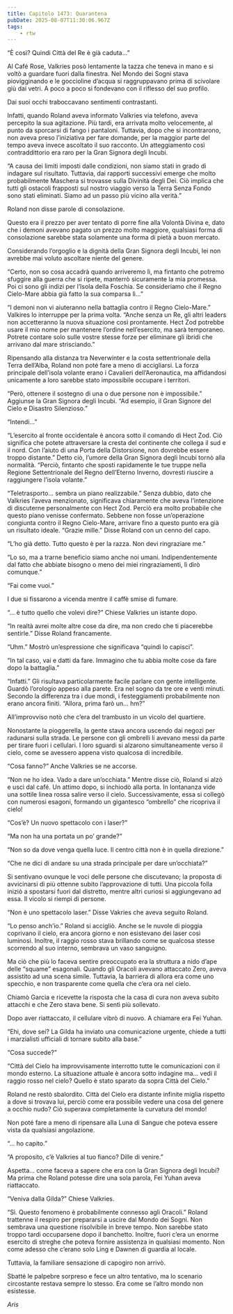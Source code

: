 ```yaml
---
title: Capitolo 1473: Quarantena
pubDate: 2025-08-07T11:30:06.967Z
tags:
    - rtw
---
```



“È così? Quindi Città del Re è già caduta...”


Al Café Rose, Valkries posò lentamente la tazza che teneva in mano e si voltò a guardare fuori dalla finestra. Nel Mondo dei Sogni stava piovigginando e le goccioline d’acqua si raggruppavano prima di scivolare giù dai vetri. A poco a poco si fondevano con il riflesso del suo profilo.


Dai suoi occhi traboccavano sentimenti contrastanti.


Infatti, quando Roland aveva informato Valkries via telefono, aveva percepito la sua agitazione. Più tardi, era arrivata molto velocemente, al punto da sporcarsi di fango i pantaloni. Tuttavia, dopo che si incontrarono, non aveva preso l’iniziativa per fare domande, per la maggior parte del tempo aveva invece ascoltato il suo racconto. Un atteggiamento così contraddittorio era raro per la Gran Signora degli Incubi.


“A causa dei limiti imposti dalle condizioni, non siamo stati in grado di indagare sul risultato. Tuttavia, dai rapporti successivi emerge che molto probabilmente Maschera si trovasse sulla Divinità degli Dei. Ciò implica che tutti gli ostacoli frapposti sul nostro viaggio verso la Terra Senza Fondo sono stati eliminati. Siamo ad un passo più vicino alla verità.”


Roland non disse parole di consolazione.


Questo era il prezzo per aver tentato di porre fine alla Volontà Divina e, dato che i demoni avevano pagato un prezzo molto maggiore, qualsiasi forma di consolazione sarebbe stata solamente una forma di pietà a buon mercato.


Considerando l’orgoglio e la dignità della Gran Signora degli Incubi, lei non avrebbe mai voluto ascoltare niente del genere.


“Certo, non so cosa accadrà quando arriveremo lì, ma fintanto che potremo sfuggire alla guerra che si ripete, manterrò sicuramente la mia promessa. Poi ci sono gli indizi per l’Isola della Foschia. Se consideriamo che il Regno Cielo-Mare abbia già fatto la sua comparsa lì...”


“I demoni non vi aiuteranno nella battaglia contro il Regno Cielo-Mare.” Valkires lo interruppe per la prima volta. “Anche senza un Re, gli altri leaders non accetteranno la nuova situazione così prontamente. Hect Zod potrebbe usare il mio nome per mantenere l’ordine nell’esercito, ma sarà temporaneo. Potrete contare solo sulle vostre stesse forze per eliminare gli ibridi che arrivano dal mare strisciando.”


Ripensando alla distanza tra Neverwinter e la costa settentrionale della Terra dell’Alba, Roland non poté fare a meno di accigliarsi. La forza principale dell’isola volante erano i Cavalieri dell’Aeronautica, ma affidandosi unicamente a loro sarebbe stato impossibile occupare i territori.


“Però, ottenere il sostegno di una o due persone non è impossibile.” Aggiunse la Gran Signora degli Incubi. “Ad esempio, il Gran Signore del Cielo e Disastro Silenzioso.”


“Intendi...”


“L’esercito al fronte occidentale è ancora sotto il comando di Hect Zod. Ciò significa che potete attraversare la cresta del continente che collega il sud e il nord. Con l’aiuto di una Porta della Distorsione, non dovrebbe essere troppo distante.” Detto ciò, l’umore della Gran Signora degli Incubi tornò alla normalità. “Perciò, fintanto che sposti rapidamente le tue truppe nella Regione Settentrionale del Regno dell’Eterno Inverno, dovresti riuscire a raggiungere l’isola volante.”


“Teletrasporto... sembra un piano realizzabile.” Senza dubbio, dato che Valkries l’aveva menzionato, significava chiaramente che aveva l’intenzione di discuterne personalmente con Hect Zod. Perciò era molto probabile che questo piano venisse confermato. Sebbene non fosse un’operazione congiunta contro il Regno Cielo-Mare, arrivare fino a questo punto era già un risultato ideale. “Grazie mille.” Disse Roland con un cenno del capo.


“L’ho già detto. Tutto questo è per la razza. Non devi ringraziare me.”


“Lo so, ma a trarne beneficio siamo anche noi umani. Indipendentemente dal fatto che abbiate bisogno o meno dei miei ringraziamenti, lì dirò comunque.”


“Fai come vuoi.”


I due si fissarono a vicenda mentre il caffè smise di fumare.


“... è tutto quello che volevi dire?” Chiese Valkries un istante dopo.


“In realtà avrei molte altre cose da dire, ma non credo che ti piacerebbe sentirle.” Disse Roland francamente.


“Uhm.” Mostrò un’espressione che significava “quindi lo capisci”.


“In tal caso, vai e datti da fare. Immagino che tu abbia molte cose da fare dopo la battaglia.”


“Infatti.” Gli risultava particolarmente facile parlare con gente intelligente. Guardò l’orologio appeso alla parete. Era nel sogno da tre ore e venti minuti. Secondo la differenza tra i due mondi, i festeggiamenti probabilmente non erano ancora finiti. “Allora, prima farò un... hm?”


All’improvviso notò che c’era del trambusto in un vicolo del quartiere.


Nonostante la pioggerella, la gente stava ancora uscendo dai negozi per radunarsi sulla strada. Le persone con gli ombrelli li avevano messi da parte per tirare fuori i cellulari. I loro sguardi si alzarono simultaneamente verso il cielo, come se avessero appena visto qualcosa di incredibile.


“Cosa fanno?” Anche Valkries se ne accorse.


“Non ne ho idea. Vado a dare un’occhiata.” Mentre disse ciò, Roland si alzò e uscì dal café. Un attimo dopo, si inchiodò alla porta. In lontananza vide una sottile linea rossa salire verso il cielo. Successivamente, essa si collegò con numerosi esagoni, formando un gigantesco “ombrello” che ricopriva il cielo!


“Cos’è? Un nuovo spettacolo con i laser?”


“Ma non ha una portata un po’ grande?”


“Non so da dove venga quella luce. Il centro città non è in quella direzione.”


“Che ne dici di andare su una strada principale per dare un’occhiata?”


Si sentivano ovunque le voci delle persone che discutevano; la proposta di avvicinarsi di più ottenne subito l’approvazione di tutti. Una piccola folla iniziò a spostarsi fuori dal distretto, mentre altri curiosi si aggiungevano ad essa. Il vicolo si riempì di persone.


“Non è uno spettacolo laser.” Disse Vakries che aveva seguito Roland.


“Lo penso anch’io.” Roland si accigliò. Anche se le nuvole di pioggia coprivano il cielo, era ancora giorno e non esistevano dei laser così luminosi. Inoltre, il raggio rosso stava brillando come se qualcosa stesse scorrendo al suo interno, sembrava un vaso sanguigno.


Ma ciò che più lo faceva sentire preoccupato era la struttura a nido d’ape delle “squame” esagonali. Quando gli Oracoli avevano attaccato Zero, aveva assistito ad una scena simile. Tuttavia, la barriera di allora era come uno specchio, e non trasparente come quella che c’era ora nel cielo.


Chiamò Garcia e ricevette la risposta che la casa di cura non aveva subito attacchi e che Zero stava bene. Si sentì più sollevato.


Dopo aver riattaccato, il cellulare vibrò di nuovo. A chiamare era Fei Yuhan.


“Ehi, dove sei? La Gilda ha inviato una comunicazione urgente, chiede a tutti i marzialisti ufficiali di tornare subito alla base.”


“Cosa succede?”


“Città del Cielo ha improvvisamente interrotto tutte le comunicazioni con il mondo esterno. La situazione attuale è ancora sotto indagine ma... vedi il raggio rosso nel cielo? Quello è stato sparato da sopra Città del Cielo.”


Roland ne restò sbalordito. Città del Cielo era distante infinite miglia rispetto a dove si trovava lui, perciò come era possibile vedere una cosa del genere a occhio nudo? Ciò superava completamente la curvatura del mondo!


Non poté fare a meno di ripensare alla Luna di Sangue che poteva essere vista da qualsiasi angolazione.


“... ho capito.”


“A proposito, c’è Valkries al tuo fianco? Dille di venire.”


Aspetta... come faceva a sapere che era con la Gran Signora degli Incubi? Ma prima che Roland potesse dire una sola parola, Fei Yuhan aveva riattaccato.


“Veniva dalla Gilda?” Chiese Valkries.


“Sì. Questo fenomeno è probabilmente connesso agli Oracoli.” Roland trattenne il respiro per prepararsi a uscire dal Mondo dei Sogni. Non sembrava una questione risolvibile in breve tempo. Non sarebbe stato troppo tardi occuparsene dopo il banchetto. Inoltre, fuori c’era un enorme esercito di streghe che poteva fornire assistenza in qualsiasi momento. Non come adesso che c’erano solo Ling e Dawnen di guardia al locale.


Tuttavia, la familiare sensazione di capogiro non arrivò.


Sbatté le palpebre sorpreso e fece un altro tentativo, ma lo scenario circostante restava sempre lo stesso. Era come se l’altro mondo non esistesse.






<em>Aris</em>
                                


                                



